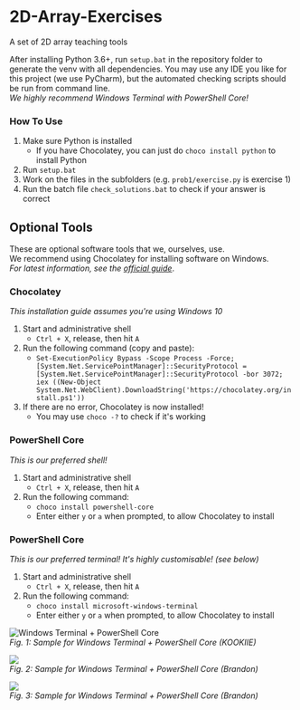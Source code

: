 # 2D-Array-Exercises
A set of 2D array teaching tools

After installing Python 3.6+, run `setup.bat` in the repository folder to generate the venv with all dependencies.
You may use any IDE you like for this project (we use PyCharm), but the automated checking scripts should be run from command line.  
*We highly recommend Windows Terminal with PowerShell Core!*

### How To Use
1. Make sure Python is installed
   - If you have Chocolatey, you can just do `choco install python` to install Python
2. Run `setup.bat`
3. Work on the files in the subfolders (e.g. `prob1/exercise.py` is exercise 1)
4. Run the batch file `check_solutions.bat` to check if your answer is correct

## Optional Tools
These are optional software tools that we, ourselves, use.  
We recommend using Chocolatey for installing software on Windows.  
*For latest information, see the [official guide](https://chocolatey.org/install)*.

### Chocolatey
*This installation guide assumes you're using Windows 10*
1. Start and administrative shell
    - `Ctrl + X`, release, then hit `A`
2. Run the following command (copy and paste):
    - `Set-ExecutionPolicy Bypass -Scope Process -Force; [System.Net.ServicePointManager]::SecurityProtocol = [System.Net.ServicePointManager]::SecurityProtocol -bor 3072; iex ((New-Object System.Net.WebClient).DownloadString('https://chocolatey.org/install.ps1'))`
3. If there are no error, Chocolatey is now installed!
    - You may use `choco -?` to check if it's working

### PowerShell Core
*This is our preferred shell!*
1. Start and administrative shell
    - `Ctrl + X`, release, then hit `A`
2. Run the following command:
    - `choco install powershell-core`
    - Enter either `y` or `a` when prompted, to allow Chocolatey to install 
    
### PowerShell Core
*This is our preferred terminal! It's highly customisable! (see below)*
1. Start and administrative shell
    - `Ctrl + X`, release, then hit `A`
2. Run the following command:
    - `choco install microsoft-windows-terminal`
    - Enter either `y` or `a` when prompted, to allow Chocolatey to install


![Windows Terminal + PowerShell Core](https://i.imgur.com/SfzE1FC.png)  
*Fig. 1: Sample for Windows Terminal + PowerShell Core (KOOKIIE)*  

![](https://media.discordapp.net/attachments/799839206549225472/799889758457167872/062b17f5261e44f17c60dcf5610f4436.png)  
*Fig. 2: Sample for Windows Terminal + PowerShell Core (Brandon)*  

![](https://media.discordapp.net/attachments/729217437966270464/811426341010407444/1e1089ac9e7721d7d160d463bdafa95a.png)  
*Fig. 3: Sample for Windows Terminal + PowerShell Core (Brandon)*  
